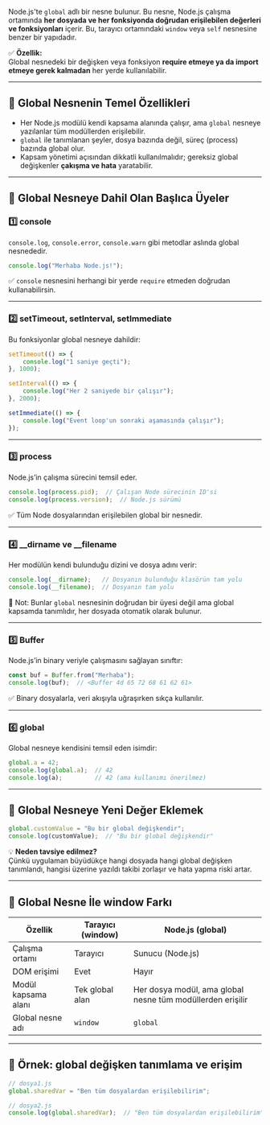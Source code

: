 
Node.js'te `global` adlı bir nesne bulunur. Bu nesne, Node.js çalışma ortamında **her dosyada ve her fonksiyonda doğrudan erişilebilen değerleri ve fonksiyonları** içerir. Bu, tarayıcı ortamındaki `window` veya `self` nesnesine benzer bir yapıdadır.

✅ **Özellik:**  
Global nesnedeki bir değişken veya fonksiyon **require etmeye ya da import etmeye gerek kalmadan** her yerde kullanılabilir.

---

## 🚀 **Global Nesnenin Temel Özellikleri**

- Her Node.js modülü kendi kapsama alanında çalışır, ama `global` nesneye yazılanlar tüm modüllerden erişilebilir.
- `global` ile tanımlanan şeyler, dosya bazında değil, süreç (process) bazında global olur.
- Kapsam yönetimi açısından dikkatli kullanılmalıdır; gereksiz global değişkenler **çakışma ve hata** yaratabilir.

---

## 🌟 **Global Nesneye Dahil Olan Başlıca Üyeler**

### 1️⃣ **console**

`console.log`, `console.error`, `console.warn` gibi metodlar aslında global nesnededir.

```js
console.log("Merhaba Node.js!");
```

✅ `console` nesnesini herhangi bir yerde `require` etmeden doğrudan kullanabilirsin.

---

### 2️⃣ **setTimeout, setInterval, setImmediate**

Bu fonksiyonlar global nesneye dahildir:

```js
setTimeout(() => {
    console.log("1 saniye geçti");
}, 1000);

setInterval(() => {
    console.log("Her 2 saniyede bir çalışır");
}, 2000);

setImmediate(() => {
    console.log("Event loop'un sonraki aşamasında çalışır");
});
```

---

### 3️⃣ **process**

Node.js’in çalışma sürecini temsil eder.

```js
console.log(process.pid);  // Çalışan Node sürecinin ID'si
console.log(process.version);  // Node.js sürümü
```

✅ Tüm Node dosyalarından erişilebilen global bir nesnedir.

---

### 4️⃣ **__dirname ve __filename**

Her modülün kendi bulunduğu dizini ve dosya adını verir:

```js
console.log(__dirname);   // Dosyanın bulunduğu klasörün tam yolu
console.log(__filename);  // Dosyanın tam yolu
```

📝 Not: Bunlar `global` nesnesinin doğrudan bir üyesi değil ama global kapsamda tanımlıdır, her dosyada otomatik olarak bulunur.

---

### 5️⃣ **Buffer**

Node.js’in binary veriyle çalışmasını sağlayan sınıftır:

```js
const buf = Buffer.from("Merhaba");
console.log(buf);  // <Buffer 4d 65 72 68 61 62 61>
```

✅ Binary dosyalarla, veri akışıyla uğraşırken sıkça kullanılır.

---

### 6️⃣ **global**

Global nesneye kendisini temsil eden isimdir:

```js
global.a = 42;
console.log(global.a);  // 42
console.log(a);         // 42 (ama kullanımı önerilmez)
```

---

## 🌈 **Global Nesneye Yeni Değer Eklemek**

```js
global.customValue = "Bu bir global değişkendir";
console.log(customValue);  // "Bu bir global değişkendir"
```

💡 **Neden tavsiye edilmez?**  
Çünkü uygulaman büyüdükçe hangi dosyada hangi global değişken tanımlandı, hangisi üzerine yazıldı takibi zorlaşır ve hata yapma riski artar.

---

## 📝 **Global Nesne İle window Farkı**

| Özellik             | Tarayıcı (window) | Node.js (global)                                           |
| ------------------- | ----------------- | ---------------------------------------------------------- |
| Çalışma ortamı      | Tarayıcı          | Sunucu (Node.js)                                           |
| DOM erişimi         | Evet              | Hayır                                                      |
| Modül kapsama alanı | Tek global alan   | Her dosya modül, ama global nesne tüm modüllerden erişilir |
| Global nesne adı    | `window`          | `global`                                                   |

---

## 🔑 **Örnek: global değişken tanımlama ve erişim**

```js
// dosya1.js
global.sharedVar = "Ben tüm dosyalardan erişilebilirim";

// dosya2.js
console.log(global.sharedVar);  // "Ben tüm dosyalardan erişilebilirim"
```

